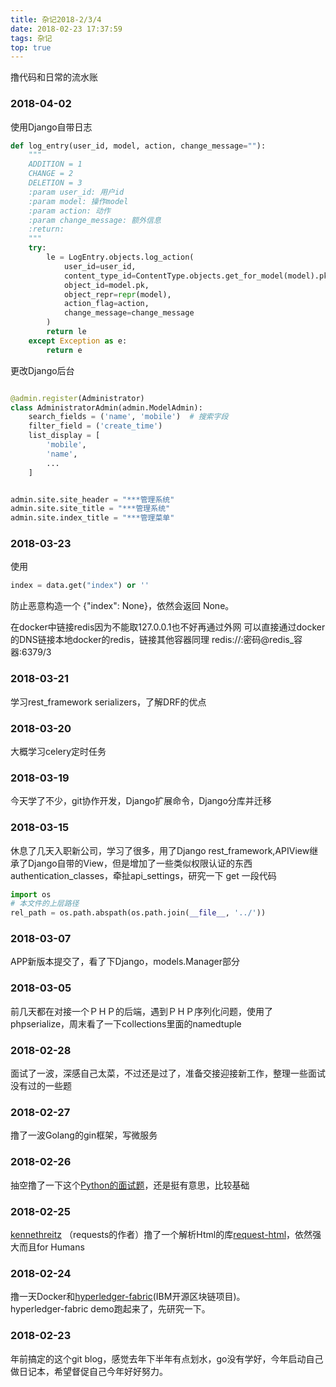 ```yaml
---
title: 杂记2018-2/3/4
date: 2018-02-23 17:37:59
tags: 杂记
top: true
---
```


撸代码和日常的流水账 


### 2018-04-02
使用Django自带日志
```python
def log_entry(user_id, model, action, change_message=""):
    """
    ADDITION = 1
    CHANGE = 2
    DELETION = 3
    :param user_id: 用户id
    :param model: 操作model
    :param action: 动作
    :param change_message: 额外信息
    :return:
    """
    try:
        le = LogEntry.objects.log_action(
            user_id=user_id,
            content_type_id=ContentType.objects.get_for_model(model).pk,
            object_id=model.pk,
            object_repr=repr(model),
            action_flag=action,
            change_message=change_message
        )
        return le
    except Exception as e:
        return e
```
更改Django后台
```python

@admin.register(Administrator)
class AdministratorAdmin(admin.ModelAdmin):
    search_fields = ('name', 'mobile')  # 搜索字段
    filter_field = ('create_time')
    list_display = [
        'mobile',
        'name',
        ...
    ]


admin.site.site_header = "***管理系统"
admin.site.site_title = "***管理系统"
admin.site.index_title = "***管理菜单"
```

### 2018-03-23
使用
```python
index = data.get("index") or ''
```
防止恶意构造一个 {"index": None}，依然会返回 None。

在docker中链接redis因为不能取127.0.0.1也不好再通过外网
可以直接通过docker的DNS链接本地docker的redis，链接其他容器同理
redis://:密码@redis_容器:6379/3

### 2018-03-21
学习rest_framework serializers，了解DRF的优点

### 2018-03-20
大概学习celery定时任务

### 2018-03-19
今天学了不少，git协作开发，Django扩展命令，Django分库并迁移

### 2018-03-15
休息了几天入职新公司，学习了很多，用了Django rest_framework,APIView继承了Django自带的View，但是增加了一些类似权限认证的东西  
authentication_classes，牵扯api_settings，研究一下
get 一段代码
```python
import os
# 本文件的上层路径
rel_path = os.path.abspath(os.path.join(__file__, '../'))
```

### 2018-03-07
APP新版本提交了，看了下Django，models.Manager部分

### 2018-03-05
前几天都在对接一个ＰＨＰ的后端，遇到ＰＨＰ序列化问题，使用了phpserialize，周末看了一下collections里面的namedtuple

### 2018-02-28
面试了一波，深感自己太菜，不过还是过了，准备交接迎接新工作，整理一些面试没有过的一些题

### 2018-02-27
撸了一波Golang的gin框架，写微服务

### 2018-02-26
抽空撸了一下这个[Python的面试题](http://www.techbeamers.com/python-interview-questions-programmers)，还是挺有意思，比较基础

### 2018-02-25
[kennethreitz](https://www.zhihu.com/question/29402360/answer/54463791) （requests的作者）撸了一个解析Html的库[request-html](https://github.com/kennethreitz/requests-html)，依然强大而且for Humans

### 2018-02-24
撸一天Docker和[hyperledger-fabric](https://github.com/hyperledger/fabric)(IBM开源区块链项目)。  
hyperledger-fabric demo跑起来了，先研究一下。

### 2018-02-23
年前搞定的这个git blog，感觉去年下半年有点划水，go没有学好，今年启动自己做日记本，希望督促自己今年好好努力。
